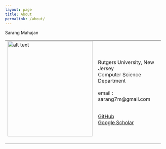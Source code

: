 ```yaml
---
layout: page
title: About
permalink: /about/
---
```



<table class="imgtable"><tr><td>
<img src="https://i.imgur.com/2guZweZ.jpg" alt="alt text" width="275px" height="310px" />&nbsp;</td><p>Sarang Mahajan
<td align="left"> 
<br />
Rutgers University, New Jersey 
<br />
Computer Science Department
<br />
<br />
email : sarang7m@gmail.com
<br />
<br />
  
<a href="https://github.com/barlowtwin">GitHub</a> 
  <br />
  <a href="https://scholar.google.com/citations?user=vvJ-sZQAAAAJ&hl=en">Google Scholar </a>
</td></tr></table>
